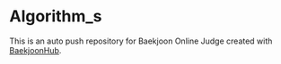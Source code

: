 # Algorithm_s
This is an auto push repository for Baekjoon Online Judge created with [BaekjoonHub](https://github.com/BaekjoonHub/BaekjoonHub).
